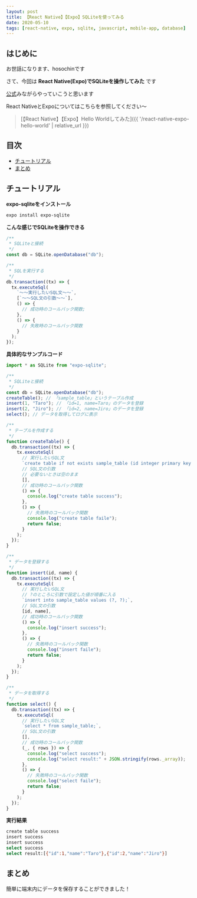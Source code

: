 ```yaml
---
layout: post
title: 【React Native】【Expo】SQLiteを使ってみる
date: 2020-05-10
tags: [react-native, expo, sqlite, javascript, mobile-app, database]
---
```


## はじめに

お世話になります、hosochinです

さて、今回は
**React Native(Expo)でSQLiteを操作してみた**
です

[公式](https://docs.expo.io/versions/latest/sdk/sqlite/)みながらやっていこうと思います

React NativeとExpoについてはこちらを参照してください〜

> [【React Native】【Expo】Hello Worldしてみた]({{ '/react-native-expo-hello-world' | relative_url }})

## 目次

- [チュートリアル](#チュートリアル)
- [まとめ](#まとめ)

## チュートリアル

**expo-sqliteをインストール**

```bash
expo install expo-sqlite
```

**こんな感じでSQLiteを操作できる**

```javascript
/**
 * SQLiteと接続
 */
const db = SQLite.openDatabase("db");

/**
 * SQLを実行する
 */
db.transaction((tx) => {
  tx.executeSql(
    `〜〜実行したいSQL文〜〜`,
    [`〜〜SQL文の引数〜〜`],
    () => {
      // 成功時のコールバック関数;
    },
    () => {
      // 失敗時のコールバック関数
    }
  );
});
```

**具体的なサンプルコード**

```javascript
import * as SQLite from "expo-sqlite";

/**
 * SQLiteと接続
 */
const db = SQLite.openDatabase("db");
createTable(); // 「sample_table」というテーブル作成
insert(1, "Taro"); // 「id=1, name=Taro」のデータを登録
insert(2, "Jiro"); // 「id=2, name=Jiro」のデータを登録
select(); // データを取得してログに表示

/**
 * テーブルを作成する
 */
function createTable() {
  db.transaction((tx) => {
    tx.executeSql(
      // 実行したいSQL文
      `create table if not exists sample_table (id integer primary key not null, name text);`,
      // SQL文の引数
      // 必要ないときは空のまま
      [],
      // 成功時のコールバック関数
      () => {
        console.log("create table success");
      },
      () => {
        // 失敗時のコールバック関数
        console.log("create table faile");
        return false;
      }
    );
  });
}

/**
 * データを登録する
 */
function insert(id, name) {
  db.transaction((tx) => {
    tx.executeSql(
      // 実行したいSQL文
      // ?のところに引数で設定した値が順番に入る
      `insert into sample_table values (?, ?);`,
      // SQL文の引数
      [id, name],
      // 成功時のコールバック関数
      () => {
        console.log("insert success");
      },
      () => {
        // 失敗時のコールバック関数
        console.log("insert faile");
        return false;
      }
    );
  });
}

/**
 * データを取得する
 */
function select() {
  db.transaction((tx) => {
    tx.executeSql(
      // 実行したいSQL文
      `select * from sample_table;`,
      // SQL文の引数
      [],
      // 成功時のコールバック関数
      (_, { rows }) => {
        console.log("select success");
        console.log("select result:" + JSON.stringify(rows._array));
      },
      () => {
        // 失敗時のコールバック関数
        console.log("select faile");
        return false;
      }
    );
  });
}
```

**実行結果**

```bash
create table success
insert success
insert success
select success
select result:[{"id":1,"name":"Taro"},{"id":2,"name":"Jiro"}]
```

## まとめ

簡単に端末内にデータを保存することができました！